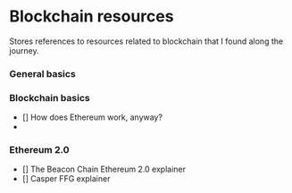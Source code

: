 # Blockchain resources

Stores references to resources related to blockchain that I found along the journey.

### General basics

### Blockchain basics

- [] How does Ethereum work, anyway?
- 

### Ethereum 2.0

- [] The Beacon Chain Ethereum 2.0 explainer
- [] Casper FFG explainer

